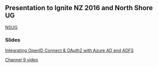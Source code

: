 ## Presentation to Ignite NZ 2016 and North Shore UG

[NSUG](http://northshore.netusergroup.org.nz/Meeting/Meetup/?id=M20161020)

### Slides 

[Integrating OpenID Connect & OAuth2 with Azure AD and ADFS](https://rbrayb.github.io/Presentations/Integrating-OpenID-Connect-&-OAuth2-with-Azure-AD-and-ADFS/Integrating-OpenID-Connect-&-OAuth2-with-Azure-AD-and-ADFS.pptx)

[Channel 9 video](https://channel9.msdn.com/Events/Ignite/New-Zealand-2016/M337)
